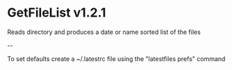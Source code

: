 # GetFileList v1.2.1
Reads directory and produces a date or name sorted list of the files

--

To set defaults create a ~/.latestrc file using the "latestfiles prefs" command

